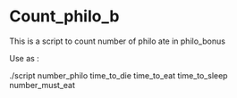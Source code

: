 # Count_philo_b

This is a script to count number of philo ate in philo_bonus 

Use as :

./script number_philo time_to_die time_to_eat time_to_sleep number_must_eat

